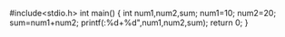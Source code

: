 #include<stdio.h>
int main()
{
int num1,num2,sum;
num1=10;
num2=20;
sum=num1+num2;
printf(:%d+%d",num1,num2,sum);
return 0;
}
